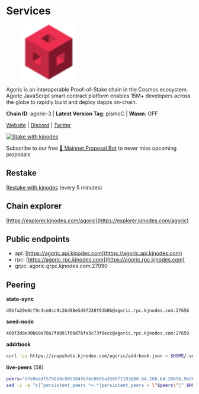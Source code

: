 # Services

<figure><img src="https://raw.githubusercontent.com/kj89/cosmos-images/main/logos/agoric.png" width="150" alt=""><figcaption></figcaption></figure>

Agoric is an interoperable Proof-of-Stake chain in the Cosmos ecosystem.  Agoric JavaScript smart contract platform enables 15M+ developers across the  globe to rapidly build and deploy dapps on-chain.

**Chain ID**: agoric-3 | **Latest Version Tag**: pismoC | **Wasm**: OFF

[Website](https://agoric.com) | [Discord](https://discord.com/invite/qDW8DRes4s) | [Twitter](https://twitter.com/agoric)

[![Stake with kjnodes](https://i.ibb.co/cr44Q8j/button-stake-with-kjnodes.png)](https://restake.app/agoric/agoricvaloper1ku5sm2twlsywdrp4wz3kfwgyrtqtp0lpr3nvk8)

Subscribe to our free [🤖 Mainnet Proposal Bot](https://t.me/kjnodes_proposal_bot) to never miss upcoming proposals

## Restake

[Restake with kjnodes](https://restake.app/agoric/agoricvaloper1ku5sm2twlsywdrp4wz3kfwgyrtqtp0lpr3nvk8) (every 5 minutes)
## Chain explorer
[https://explorer.kjnodes.com/agoric](https://explorer.kjnodes.com/agoric)

## Public endpoints

* api: [https://agoric.api.kjnodes.com](https://agoric.api.kjnodes.com)
* rpc: [https://agoric.rpc.kjnodes.com](https://agoric.rpc.kjnodes.com)
* grpc: agoric.grpc.kjnodes.com:27090

## Peering

**state-sync**

```text
d9bfa29e0cf9c4ce0cc9c26d98e5d97228f93b0b@agoric.rpc.kjnodes.com:27656
```

**seed-node**

```text
400f3d9e30b69e78a7fb891f60d76fa3c73f0ecc@agoric.rpc.kjnodes.com:27659
```

**addrbook**
```bash
curl -Ls https://snapshots.kjnodes.com/agoric/addrbook.json > $HOME/.agoric/config/addrbook.json
```

**live-peers** (58)
```bash
peers="d7e0eedf5756b8c085104fb76c069ba3506f2183@80.64.208.64:26656,9ed68bef54712b46713ac755ab7a6e7ad30694ef@192.99.44.79:14456,23fd78b96fc7f17b47fc4a0d442b0ec53faebd88@157.90.91.20:12656,4ef0b9ffb169d44a3ec6068d7b3c164372318a43@35.90.67.76:26656,aea83f0d95f3732c700c7fd22f4afdf68f53e538@143.198.100.136:26656,63bd6649f80362ce513027d99ef32c826fdbd259@45.9.62.136:26656,47c35c8137ad2098e0b2a79077fea93a530034d8@185.144.83.130:26656,9837ffb0e6efb898b55e02f53005b95a727f32d1@18.142.177.75:26656,9e673680df593d841b0e09c49f87409654d84ae9@95.217.202.49:37656,0464c8dded70d01f5ab50a8d6047a6b27ddf2ccd@84.244.95.232:26656,f769805423416d3bec0d683b3796f98a984ed51d@65.108.15.174:26656,125911b3993930f69c873e3d8e80763d91cefab7@195.14.6.156:26656,711f6f36a6ec3924b6d721de6adce604092e59f2@116.202.226.169:26656,abc62ded9142361bd9832282242a53611785ffcd@51.81.109.109:26656,d03a9974f14ae380fdb7caf46ec71ce5278f0356@34.72.231.9:26656,d9bfa29e0cf9c4ce0cc9c26d98e5d97228f93b0b@65.109.88.38:27656,db14f5d2281c82b89ea32538eaa838cfcc0d9a7e@15.235.9.223:26656,d56af8cb0716909f9b804e7dec8c1d34ae4eed16@65.108.142.81:26676,23d54638f8df733ddc7b4d0f0ccebed83fa02eb7@142.132.146.164:15634,8c30ee29afc4b77cf98222edcc3fe823cf1e8306@195.201.106.244:26656,ca23c666fc992bf9ee8ffe66b73c234960ba5754@195.201.195.190:26656,ca4c3b9d0cf78d934a3b972c328db2e4a9a66c42@64.32.40.114:26656,e759de7a872eff293ab1316a0745eb5fdd5614f3@88.217.142.187:26656,0f642db2770d4dd3e0d030b2f14f1365e40f3b38@82.100.58.101:26657,00dc1964683a005274c39d3f347e83a5651dd923@65.21.127.159:26656,b10682f3c25882b5ef94da284a4a195efad69d0d@95.216.94.106:26656,ebc272824924ea1a27ea3183dd0b9ba713494f83@195.3.220.135:27106,8880e10d956bff921ef928794dcadcc22c7087b4@51.91.218.186:26656,0837c0dac0bb15e79e64207bb0fa5a9a6fa42ad4@178.62.116.62:26656,37933cb8069e22554e454294d529eddb0fdae145@52.56.185.212:26656,80e8d307c7b1e7027645a0054ba3e08addfa83b2@88.99.217.85:26656,806939540f349fa20b6df235ecc18c2379c1c327@65.109.18.135:44656,a70c51115e32312ded2ed3ae82a8a06657422753@35.215.32.174:26656,e5970b2440e4083c7d74b51c8991ac9fd0f54dc0@162.55.132.48:15634,a38a30c1dd31f63be2befd40b82964b215c3c288@165.22.251.28:26656,f095bb53006ebddcbbf29c8df70dddcba6419e36@142.93.145.13:26656,aede0d57cd77051cf1270675fa770c22e8074501@64.32.40.134:26656,b2406ba97421a9030bed25560c99b25965b6c336@135.181.2.54:26656,93edbbec5e945f5cf692c96bf8181afef9687869@138.201.63.38:26666,7bb378469b67afbcdec8d25c4715c5b736d6c8b4@34.88.97.25:26656,71bd0265037393f31ee9947a8e32fa494e51b637@135.181.218.98:26656,320dd22ee85e2b68f891b670331eb9fec9dc419e@80.64.208.63:26656,b31642a9bfb474aa7e53c7b91e0753f559d1d013@5.9.89.67:15634,f9fecaef6795f87ee30640671c591941f74bbb71@5.9.68.22:26656,5711ca85eb4d9105c287dd0c72c382705c3b579e@35.156.217.229:26656,d48697ba840d046b453846fc55d9432d1c537b56@95.217.117.83:26656,3d7d9eac612775c9530e990c44092d7ff55dbb83@95.216.39.109:26656,ee236040d06e78d70c3f34722407857615b1a755@34.27.188.155:26656,a65d3172dca90f0d9f8251c3ed2747f350eb9a7e@95.216.246.187:26656,190ead3cfb1bd655241418f3ef9ba40bbf2deecd@157.90.130.44:26656,3c94a2a7e90aa98fc7f01fa96b22b6d9721dc285@162.19.238.191:26656,33f477dc83a00ebf2425e16aaac2db453575d391@34.116.203.98:26656,023be2465f7292cb3284a50787d6edc5a75c62a2@95.214.52.166:26656,76b3361ab17df7e011f5eaae30763207a0d8eec1@5.9.97.174:15634,3704274281d20dc09e7161d80a1e16bcb2de0fbf@185.216.33.154:26656,f8ff12a774770fea36beadb303ccffc86863c6ec@65.109.69.59:14456,e70955351f601ea5be9a9bf41032949a777f31b3@207.244.255.229:10003,1cbe5f5c77610bb6568332e026a3b516edeb0121@65.21.234.47:21156"
sed -i -e "s|^persistent_peers *=.*|persistent_peers = \"$peers\"|" $HOME/.agoric/config/config.toml
```

